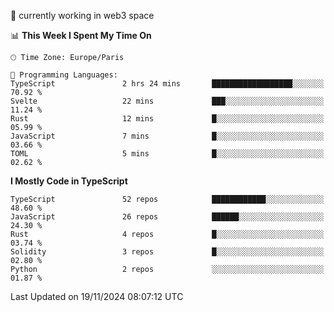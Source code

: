 🔭 currently working in web3 space

<!--START_SECTION:waka-->
📊 **This Week I Spent My Time On** 

```text
🕑︎ Time Zone: Europe/Paris

💬 Programming Languages: 
TypeScript               2 hrs 24 mins       ██████████████████░░░░░░░   70.92 % 
Svelte                   22 mins             ███░░░░░░░░░░░░░░░░░░░░░░   11.24 % 
Rust                     12 mins             █░░░░░░░░░░░░░░░░░░░░░░░░   05.99 % 
JavaScript               7 mins              █░░░░░░░░░░░░░░░░░░░░░░░░   03.66 % 
TOML                     5 mins              █░░░░░░░░░░░░░░░░░░░░░░░░   02.62 % 
```

**I Mostly Code in TypeScript** 

```text
TypeScript               52 repos            ████████████░░░░░░░░░░░░░   48.60 % 
JavaScript               26 repos            ██████░░░░░░░░░░░░░░░░░░░   24.30 % 
Rust                     4 repos             █░░░░░░░░░░░░░░░░░░░░░░░░   03.74 % 
Solidity                 3 repos             █░░░░░░░░░░░░░░░░░░░░░░░░   02.80 % 
Python                   2 repos             ░░░░░░░░░░░░░░░░░░░░░░░░░   01.87 % 
```




 Last Updated on 19/11/2024 08:07:12 UTC
<!--END_SECTION:waka-->
